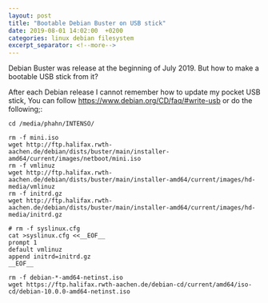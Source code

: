 ```yaml
---
layout: post
title: "Bootable Debian Buster on USB stick"
date: 2019-08-01 14:02:00  +0200
categories: linux debian filesystem
excerpt_separator: <!--more-->
---
```


Debian Buster was release at the beginning of July 2019.
But how to make a bootable USB stick from it?

<!--more-->

After each Debian release I cannot remember how to update my pocket USB stick,
You can follow <https://www.debian.org/CD/faq/#write-usb> or do the following;:

	cd /media/phahn/INTENSO/

	rm -f mini.iso
	wget http://ftp.halifax.rwth-aachen.de/debian/dists/buster/main/installer-amd64/current/images/netboot/mini.iso
	rm -f vmlinuz
	wget http://ftp.halifax.rwth-aachen.de/debian/dists/buster/main/installer-amd64/current/images/hd-media/vmlinuz
	rm -f initrd.gz
	wget http://ftp.halifax.rwth-aachen.de/debian/dists/buster/main/installer-amd64/current/images/hd-media/initrd.gz

	# rm -f syslinux.cfg
	cat >syslinux.cfg <<__EOF__
	prompt 1
	default vmlinuz
	append initrd=initrd.gz
	__EOF__

	rm -f debian-*-amd64-netinst.iso
	wget https://ftp.halifax.rwth-aachen.de/debian-cd/current/amd64/iso-cd/debian-10.0.0-amd64-netinst.iso

